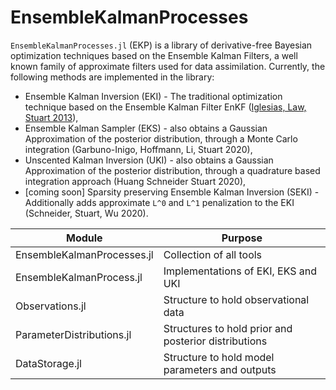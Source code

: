 # EnsembleKalmanProcesses

`EnsembleKalmanProcesses.jl` (EKP) is a library of derivative-free Bayesian optimization techniques based on the Ensemble Kalman Filters, a well known family of approximate filters used for data assimilation. Currently, the following methods are implemented in the library:
 - Ensemble Kalman Inversion (EKI) - The traditional optimization technique based on the Ensemble Kalman Filter EnKF ([Iglesias, Law, Stuart 2013](http://dx.doi.org/10.1088/0266-5611/29/4/045001)),
 - Ensemble Kalman Sampler (EKS) - also obtains a Gaussian Approximation of the posterior distribution, through a Monte Carlo integration (Garbuno-Inigo, Hoffmann, Li, Stuart 2020),
 - Unscented Kalman Inversion (UKI) - also obtains a Gaussian Approximation of the posterior distribution, through a quadrature based integration approach (Huang Schneider Stuart 2020),
 - [coming soon] Sparsity preserving Ensemble Kalman Inversion (SEKI) - Additionally adds approximate ``L^0`` and ``L^1`` penalization to the EKI (Schneider, Stuart, Wu 2020).

Module                                      | Purpose
--------------------------------------------|--------------------------------------------------------
EnsembleKalmanProcesses.jl                  | Collection of all tools
EnsembleKalmanProcess.jl                    | Implementations of EKI, EKS and UKI
Observations.jl                             | Structure to hold observational data
ParameterDistributions.jl                   | Structures to hold prior and posterior distributions
DataStorage.jl                              | Structure to hold model parameters and outputs
